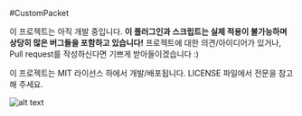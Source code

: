 #CustomPacket

이 프로젝트는 아직 개발 중입니다. **이 플러그인과 스크립트는 실제 적용이 불가능하며 상당히 많은 버그들을 포함하고 있습니다!**
프로젝트에 대한 의견/아이디어가 있거나, Pull request를 작성하신다면 기쁘게 받아들이겠습니다 :)

이 프로젝트는 MIT 라이선스 하에서 개발/배포됩니다. LICENSE 파일에서 전문을 참고해 주세요.

![alt text](http://i.imgur.com/zB5OQA3.png "Logo Title Text 1")



